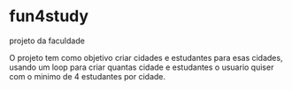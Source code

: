 # fun4study
projeto da faculdade 

O projeto tem como objetivo criar cidades e estudantes para esas cidades,
usando um loop para criar quantas cidade e estudantes o usuario quiser 
com o minimo de 4 estudantes por cidade.
